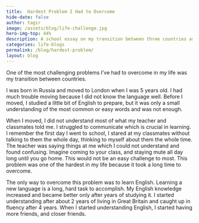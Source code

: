 ```yaml
---
title:  Hardest Problem I Had to Overcome
hide-date: false
author: tagir
image: /assets/blog/life-challenge.jpg
hero-img-top: 44%
description: A school essay on my transition between three countries as I grew up
categories: life-blogs
permalink: /blog/hardest-problem/
layout: blog
---
```

One of the most challenging problems I’ve had to overcome in my life was my transition between countries.

I was born in Russia and moved to London when I was 5 years old. I had much trouble moving because I did not know the language well. Before I moved, 
I studied a little bit of English to prepare, but it was only a small understanding of the most common or easy words and was not enough.

When I moved, I did not understand most of what my teacher and classmates told me. I struggled to communicate which is crucial in learning.
I remember the first day I went to school, I stared at my classmates without talking to them the whole day, 
thinking to myself about them the whole time. The teacher was saying things at me which I could not understand and found confusing.
Imagine coming to your class, and staying mute all day long until you go home. This would not be an easy challenge to most. This problem was 
one of the hardest in my life because it took a long time to overcome.

The only way to overcome this problem was to learn English. Learning a new language is a long, hard task to accomplish. My English knowledge 
increased and became better only after years of studying it. I started understanding after about 2 years of living in Great Britain and caught 
up in fluency after 4 years. When I started understanding English, I started having more friends, and closer friends.
